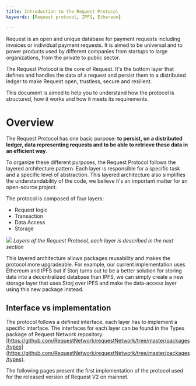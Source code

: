 ```yaml
---
title: Introduction to the Request Protocol
keywords: [Request protocol, IPFS, Ethereum]

---
```


Request is an open and unique database for payment requests including invoices or individual payment requests. It is aimed to be universal and to power products used by different companies from startups to large organizations, from the private to public sector.

The Request Protocol is the core of Request. It's the bottom layer that defines and handles the data of a request and persist them to a distributed ledger to make Request open, trustless, secure and resilient.

This document is aimed to help you to understand how the protocol is structured, how it works and how it meets its requirements.

# Overview

The Request Protocol has one basic purpose: **to persist, on a distributed ledger, data representing requests and to be able to retrieve these data in an efficient way**.

To organize these different purposes, the Request Protocol follows the layered architecture pattern. Each layer is responsible for a specific task and a specific level of abstraction. This layered architecture also simplifies the understandability of the code, we believe it's an important matter for an open-source project.

The protocol is composed of four layers:
- Request logic
- Transaction
- Data Access
- Storage

![](/img/RequestProtocol/1-LayersPresentation.jpg)
*Layers of the Request Protocol, each layer is described in the next section*

This layered architecture allows packages reusability and makes the protocol more upgradeable. For example, our current implementation uses Ethereum and IPFS but if Storj turns out to be a better solution for storing data into a decentralized database than IPFS, we can simply create a new storage layer that uses Storj over IPFS and make the data-access layer using this new package instead.

## Interface vs implementation

The protocol follows a defined interface, each layer has to implement a specific interface. The interfaces for each layer can be found in the Types package of Request Network repository: [https://github.com/RequestNetwork/requestNetwork/tree/master/packages/types](https://github.com/RequestNetwork/requestNetwork/tree/master/packages/types).

The following pages present the first implementation of the protocol used for the released version of Request V2 on mainnet.
